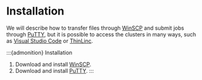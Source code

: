 # Installation

We will describe how to transfer files through [WinSCP](https://winscp.net/eng/index.php) and submit jobs through [PuTTY](https://putty.org/), but it is possible to access the clusters in many ways, such as [Visual Studio Code](https://code.visualstudio.com/docs/remote/ssh) or [ThinLinc](https://www.gbar.dtu.dk/index.php/faq/43-thinlinc).

:::{admonition} Installation 
1. Download and install [WinSCP](https://winscp.net/eng/index.php).
2. Download and install [PuTTY](https://www.chiark.greenend.org.uk/~sgtatham/putty/latest.html).
:::